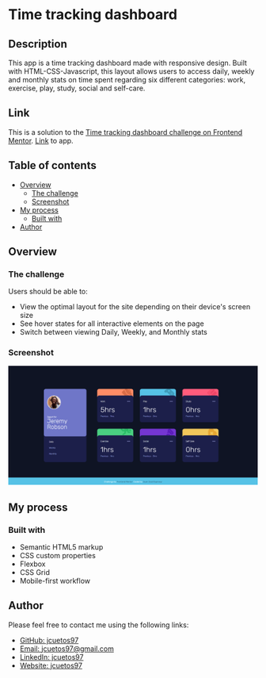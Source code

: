 # Time tracking dashboard

## Description
This app is a time tracking dashboard made with responsive design. Built with HTML-CSS-Javascript, this layout allows users to access daily, weekly and monthly stats on time spent regarding six different categories: work, exercise, play, study, social and self-care.

## Link
This is a solution to the [Time tracking dashboard challenge on Frontend Mentor](https://www.frontendmentor.io/challenges/time-tracking-dashboard-UIQ7167Jw). 
[Link](https://jcuetos97.github.io/Time-Tracking-Dashboard/) to app. 

## Table of contents

- [Overview](#overview)
  - [The challenge](#the-challenge)
  - [Screenshot](#screenshot)
- [My process](#my-process)
  - [Built with](#built-with)
- [Author](#author)


## Overview

### The challenge

Users should be able to:

- View the optimal layout for the site depending on their device's screen size
- See hover states for all interactive elements on the page
- Switch between viewing Daily, Weekly, and Monthly stats

### Screenshot

![Screenshot](./assets/images/SS.png)

## My process

### Built with

- Semantic HTML5 markup
- CSS custom properties
- Flexbox
- CSS Grid
- Mobile-first workflow

## Author

Please feel free to contact me using the following links:
* [GitHub: jcuetos97](https://github.com/jcuetos97)
* [Email: jcuetos97@gmail.com](mailto:jcuetos97@gmail.com)
* [LinkedIn: jcuetos97](https://www.linkedin.com/in/jcuetos97/)
* [Website: jcuetos97](https://jcuetos97.github.io/Web-Developer-Portfolio/)


